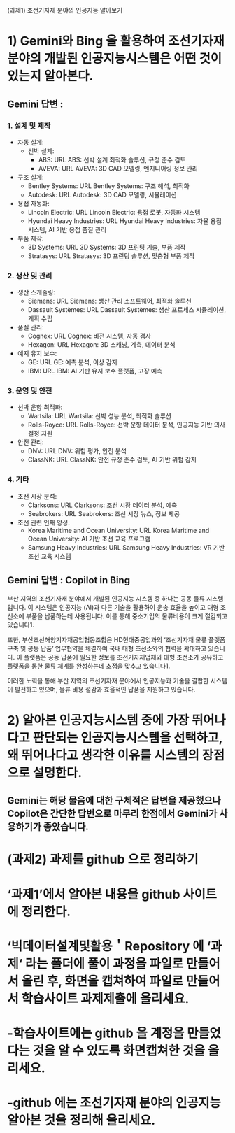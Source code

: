 (과제1) 조선기자재 분야의 인공지능 알아보기

# 1) Gemini와 Bing 을 활용하여 조선기자재 분야의 개발된 인공지능시스템은 어떤 것이 있는지 알아본다.

## Gemini 답변 :
### 1. 설계 및 제작
- 자동 설계:
  - 선박 설계:
    - ABS: URL ABS: 선박 설계 최적화 솔루션, 규정 준수 검토
    - AVEVA: URL AVEVA: 3D CAD 모델링, 엔지니어링 정보 관리
- 구조 설계:
  - Bentley Systems: URL Bentley Systems: 구조 해석, 최적화
  - Autodesk: URL Autodesk: 3D CAD 모델링, 시뮬레이션
- 용접 자동화:
  - Lincoln Electric: URL Lincoln Electric: 용접 로봇, 자동화 시스템
  - Hyundai Heavy Industries: URL Hyundai Heavy Industries: 자율 용접 시스템, AI 기반 용접 품질 관리
- 부품 제작:
  - 3D Systems: URL 3D Systems: 3D 프린팅 기술, 부품 제작
  - Stratasys: URL Stratasys: 3D 프린팅 솔루션, 맞춤형 부품 제작
### 2. 생산 및 관리

- 생산 스케줄링:
  - Siemens: URL Siemens: 생산 관리 소프트웨어, 최적화 솔루션
  - Dassault Systèmes: URL Dassault Systèmes: 생산 프로세스 시뮬레이션, 계획 수립
- 품질 관리:
  - Cognex: URL Cognex: 비전 시스템, 자동 검사
  - Hexagon: URL Hexagon: 3D 스캐닝, 계측, 데이터 분석
- 예지 유지 보수:
  - GE: URL GE: 예측 분석, 이상 감지
  - IBM: URL IBM: AI 기반 유지 보수 플랫폼, 고장 예측
### 3. 운영 및 안전

- 선박 운항 최적화:
  - Wartsila: URL Wartsila: 선박 성능 분석, 최적화 솔루션
  - Rolls-Royce: URL Rolls-Royce: 선박 운항 데이터 분석, 인공지능 기반 의사 결정 지원
- 안전 관리:
  - DNV: URL DNV: 위험 평가, 안전 분석
  - ClassNK: URL ClassNK: 안전 규정 준수 검토, AI 기반 위험 감지
### 4. 기타

- 조선 시장 분석:
  - Clarksons: URL Clarksons: 조선 시장 데이터 분석, 예측
  - Seabrokers: URL Seabrokers: 조선 시장 뉴스, 정보 제공
- 조선 관련 인재 양성:
  - Korea Maritime and Ocean University: URL Korea Maritime and Ocean University: AI 기반 조선 교육 프로그램
  - Samsung Heavy Industries: URL Samsung Heavy Industries: VR 기반 조선 교육 시스템

## Gemini 답변 : Copilot in Bing
부산 지역의 조선기자재 분야에서 개발된 인공지능 시스템 중 하나는 공동 물류 시스템입니다. 이 시스템은 인공지능 (AI)과 다른 기술을 활용하여 운송 효율을 높이고 대형 조선소에 부품을 납품하는데 사용됩니다. 이를 통해 중소기업의 물류비용이 크게 절감되고 있습니다1.

또한, 부산조선해양기자재공업협동조합은 HD현대중공업과의 ‘조선기자재 물류 플랫폼 구축 및 공동 납품’ 업무협약을 체결하여 국내 대형 조선소와의 협력을 확대하고 있습니다. 이 플랫폼은 공동 납품에 필요한 정보를 조선기자재업체와 대형 조선소가 공유하고 플랫폼을 통한 물류 체계를 완성하는데 초점을 맞추고 있습니다1.

이러한 노력을 통해 부산 지역의 조선기자재 분야에서 인공지능과 기술을 결합한 시스템이 발전하고 있으며, 물류 비용 절감과 효율적인 납품을 지원하고 있습니다.

# 2) 알아본 인공지능시스템 중에 가장 뛰어나다고 판단되는 인공지능시스템을 선택하고, 왜 뛰어나다고 생각한 이유를 시스템의 장점으로 설명한다.
## Gemini는 해당 물음에 대한 구체적은 답변을 제공했으나 Copilot은 간단한 답변으로 마무리 한점에서 Gemini가 사용하기가 좋았습니다.

# (과제2) 과제를 github 으로 정리하기

# ‘과제1’에서 알아본 내용을 github 사이트에 정리한다.
# ‘빅데이터설계및활용＇Repository 에 ‘과제‘ 라는 폴더에 풀이 과정을 파일로 만들어서 올린 후, 화면을 캡쳐하여 파일로 만들어서 학습사이트 과제제출에 올리세요.

# -학습사이트에는 github 을 계정을 만들었다는 것을 알 수 있도록 화면캡쳐한 것을 올리세요.
# -github 에는 조선기자재 분야의 인공지능 알아본 것을 정리해 올리세요.

